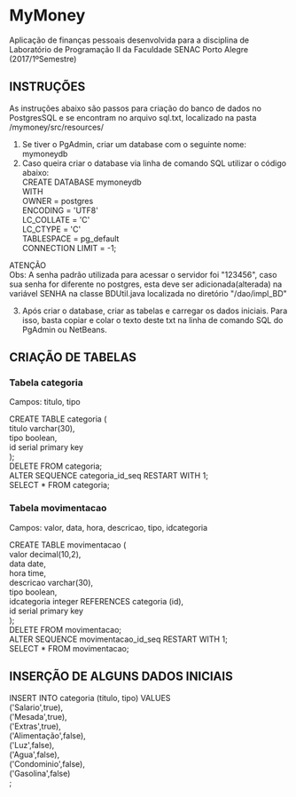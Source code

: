 # MyMoney
Aplicação de finanças pessoais desenvolvida para a disciplina de Laboratório de Programação II da Faculdade SENAC Porto Alegre (2017/1ºSemestre)</br>

## INSTRUÇÕES
As instruções abaixo são passos para criação do banco de dados no PostgresSQL e se encontram no arquivo sql.txt, localizado na pasta /mymoney/src/resources/</br>

1) Se tiver o PgAdmin, criar um database com o seguinte nome: mymoneydb </br>
2) Caso queira criar o database via linha de comando SQL utilizar o código abaixo:</br>
CREATE DATABASE mymoneydb</br>
    WITH </br>
    OWNER = postgres</br>
    ENCODING = 'UTF8'</br>
    LC_COLLATE = 'C'</br>
    LC_CTYPE = 'C'</br>
    TABLESPACE = pg_default</br>
    CONNECTION LIMIT = -1;</br>

ATENÇÃO</br>
Obs: A senha padrão utilizada para acessar o servidor foi "123456",
caso sua senha for diferente no postgres, esta deve ser adicionada(alterada)
na variável SENHA na classe BDUtil.java localizada no diretório "/dao/impl_BD"</br>

3) Após criar o database, criar as tabelas e carregar os dados iniciais. Para isso,
basta copiar e colar o texto deste txt na linha de comando SQL do PgAdmin ou NetBeans.</br>

## CRIAÇÃO DE TABELAS
### Tabela categoria
Campos: titulo, tipo</br>

CREATE TABLE categoria (</br>
    titulo varchar(30),</br>
    tipo boolean,</br>
    id serial primary key</br>
);</br>
DELETE FROM categoria;</br>
ALTER SEQUENCE categoria_id_seq RESTART WITH 1;</br>
SELECT * FROM categoria;</br>

### Tabela movimentacao
Campos: valor, data, hora, descricao, tipo, idcategoria</br>

CREATE TABLE movimentacao (</br>
    valor decimal(10,2),</br>
    data date,</br>
    hora time,</br>
    descricao varchar(30),</br>
    tipo boolean,</br>
    idcategoria integer REFERENCES categoria (id),</br>
    id serial primary key</br>
);</br>
DELETE FROM movimentacao;</br>
ALTER SEQUENCE movimentacao_id_seq RESTART WITH 1;</br>
SELECT * FROM movimentacao;</br>

## INSERÇÃO DE ALGUNS DADOS INICIAIS
INSERT INTO categoria (titulo, tipo) VALUES</br>
        ('Salario',true),</br>
        ('Mesada',true),</br>
        ('Extras',true),</br>
        ('Alimentação',false),</br>
        ('Luz',false),</br>
        ('Agua',false),</br>
        ('Condominio',false),</br>
        ('Gasolina',false)</br>
;
